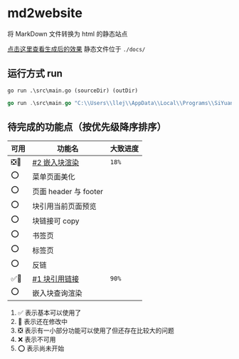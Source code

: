 # md2website

将 MarkDown 文件转换为 html 的静态站点

[点击这里查看生成后的效果](https://2234839.github.io/md2website/) 静态文件位于 `./docs/`

## 运行方式 run

`go run .\src\main.go (sourceDir) (outDir)`

```go
go run .\src\main.go "C:\\Users\\llej\\AppData\\Local\\Programs\\SiYuan\\resources\\guide\\思源笔记用户指南" "D:\\code\\md2website\\docs"
```

## 待完成的功能点（按优先级降序排序）

| 可用 | 功能名 | 大致进度 |
| - | - | - |
| ❎🔨 | [#2 嵌入块渲染](https://github.com/2234839/md2website/issues/2) | `18%` |
| ⭕ | 菜单页面美化 |   |
| ⭕ | 页面 header 与 footer  |   |
| ⭕ | 块引用当前页面预览 |   |
| ⭕ | 块链接可 copy |   |
| ⭕ | 书签页 |   |
| ⭕ | 标签页 |   |
| ⭕ | 反链 |   |
| ✅🔨 | [#1 块引用链接](https://github.com/2234839/md2website/issues/1) | `90%` |
| ⭕ | 嵌入块查询渲染 |   |


1. ✅ 表示基本可以使用了
2. 🔨 表示还在修改中
2. ❎ 表示有一小部分功能可以使用了但还存在比较大的问题
3. ❌ 表示不可用
4. ⭕ 表示尚未开始
